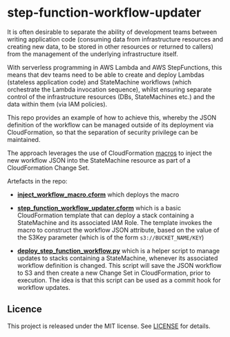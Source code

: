 # step-function-workflow-updater

It is often desirable to separate the ability of development teams between writing application code (consuming data from infrastructure
resources and creating new data, to be stored in other resources or returned to callers) from the management of the underlying 
infrastructure itself.

With serverless programming in AWS Lambda and AWS StepFunctions, this means that dev teams need to be able to create and deploy Lambdas
(stateless application code) and StateMachine workflows (which orchestrate the Lambda invocation sequence), whilst ensuring
separate control of the infrastructure resources (DBs, StateMachines etc.) and the data within them (via IAM policies).

This repo provides an example of how to achieve this, whereby the JSON definition of the workflow can be managed outside of its 
deployment via CloudFormation, so that the separation of security privilege can be maintained.

The approach leverages the use of CloudFormation [macros](https://docs.aws.amazon.com/AWSCloudFormation/latest/UserGuide/template-macros.html) to inject the new workflow JSON into the StateMachine resource as part of a CloudFormation Change Set.

Artefacts in the repo:

* __[inject_workflow_macro.cform](inject_workflow_macro.cform)__ which deploys the macro 

* __[step_function_workflow_updater.cform](step_function_workflow_updater.cform)__ which is a basic CloudFormation template that can 
deploy a stack containing a StateMachine and its associated IAM Role.  The template invokes the macro to construct the workflow JSON attribute,
based on the value of the S3Key parameter (which is of the form `s3://BUCKET_NAME/KEY`)

* __[deploy_step_function_workflow.py](deploy_step_function_workflow.py)__ which is a helper script to manage updates to stacks containing a
StateMachine, whenever its associated workflow definition is changed.  This script will save the JSON workflow to S3 and then create a new
Change Set in CloudFormation, prior to execution.  The idea is that this script can be used as a commit hook for workflow updates.


## Licence

This project is released under the MIT license. See [LICENSE](LICENSE) for details.
